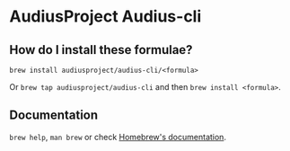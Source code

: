 # AudiusProject Audius-cli

## How do I install these formulae?

`brew install audiusproject/audius-cli/<formula>`

Or `brew tap audiusproject/audius-cli` and then `brew install <formula>`.

## Documentation

`brew help`, `man brew` or check [Homebrew's documentation](https://docs.brew.sh).
